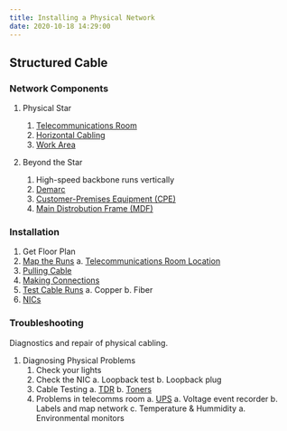 ```yaml
---
title: Installing a Physical Network
date: 2020-10-18 14:29:00
---
```


## Structured Cable

### Network Components

1. Physical Star
   1. [Telecommunications Room](2020-10-18--16-10-08Z--telecommunications_room.md)
   2. [Horizontal Cabling](2020-10-18--16-10-32Z--horizontal_cabling.md)
   3. [Work Area](2020-10-18--16-10-56Z--work_area.md)

2. Beyond the Star
   1.  High-speed backbone runs vertically
   2.  [Demarc](2020-10-18--16-11-20Z--demarc.md)
   3.  [Customer-Premises Equipment (CPE)](2020-10-18--18-34-24Z--customer_premises_equipment_cpe.md)
   4.  [Main Distrobution Frame (MDF)](2020-10-18--18-39-32Z--main_distrobution_frame_mdf.md)

### Installation

1. Get Floor Plan
2. [Map the Runs](2020-10-19--12-52-38Z--map_the_runs.md)
   a. [Telecommunications Room Location](2020-10-19--12-56-25Z--telecommunications_room_location.md)
3. [Pulling Cable](2020-10-19--13-03-11Z--pulling_cable.md)
4. [Making Connections](2020-10-19--13-06-29Z--making_connections.md)
5. [Test Cable Runs](2020-10-19--13-16-31Z--test_cable_runs.md)
   a. Copper
   b. Fiber
6. [NICs](2020-10-09--14-30-49Z--nic.md)

### Troubleshooting

Diagnostics and repair of physical cabling.

1. Diagnosing Physical Problems
   1. Check your lights
   2. Check the NIC
      a. Loopback test
      b. Loopback plug
   3. Cable Testing
      a. [TDR](2020-10-19--14-16-02Z--tdr.md)
      b. [Toners](2020-10-19--14-20-51Z--toners.md)
   4. Problems in telecomms room
      a. [UPS](2020-10-19--14-17-49Z--ups.md)
         a. Voltage event recorder
      b. Labels and map network
      c. Temperature & Hummidity
         a. Environmental monitors

